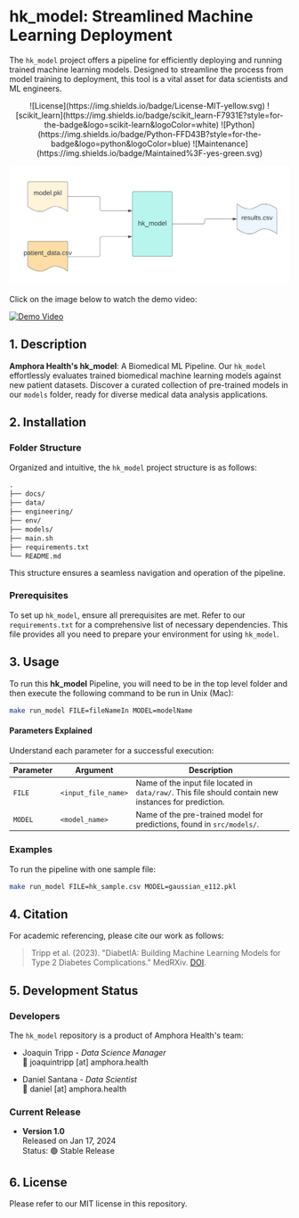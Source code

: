 # hk_model: Streamlined Machine Learning Deployment

The `hk_model` project offers a pipeline for efficiently deploying and running trained machine learning models. Designed to streamline the process from model training to deployment, this tool is a vital asset for data scientists and ML engineers.

<p align="center">
![License](https://img.shields.io/badge/License-MIT-yellow.svg)
![scikit_learn](https://img.shields.io/badge/scikit_learn-F7931E?style=for-the-badge&logo=scikit-learn&logoColor=white)
![Python](https://img.shields.io/badge/Python-FFD43B?style=for-the-badge&logo=python&logoColor=blue)
![Maintenance](https://img.shields.io/badge/Maintained%3F-yes-green.svg)
</p>

![Pipeline Image](docs/pipeline.png)

Click on the image below to watch the demo video:

[![Demo Video](https://img.youtube.com/vi/Ycl_yTK0Dig/0.jpg)](https://www.youtube.com/watch?v=Ycl_yTK0Dig)



## 1. Description
**Amphora Health's hk_model**: A Biomedical ML Pipeline. Our `hk_model` effortlessly evaluates trained biomedical machine learning models against new patient datasets. Discover a curated collection of pre-trained models in our `models` folder, ready for diverse medical data analysis applications.

## 2. Installation

### Folder Structure
Organized and intuitive, the `hk_model` project structure is as follows:


    .
    ├── docs/
    ├── data/
    ├── engineering/
	├── env/
	├── models/
    ├── main.sh
    ├── requirements.txt
    └── README.md
    
    
This structure ensures a seamless navigation and operation of the pipeline.

### Prerequisites
To set up `hk_model`, ensure all prerequisites are met. Refer to our `requirements.txt` for a comprehensive list of necessary dependencies. This file provides all you need to prepare your environment for using `hk_model`.


## 3. Usage
To run this **hk_model** Pipeline, you will need to be in the top level folder and then execute the following command to be run in Unix (Mac):

```bash
make run_model FILE=fileNameIn MODEL=modelName
```

#### Parameters Explained
Understand each parameter for a successful execution:

| Parameter | Argument         | Description |
|-----------|------------------|-------------|
| `FILE`    | `<input_file_name>` | Name of the input file located in `data/raw/`. This file should contain new instances for prediction. |
| `MODEL`   | `<model_name>`   | Name of the pre-trained model for predictions, found in `src/models/`. |

### Examples

To run the pipeline with one sample file:
```bash
make run_model FILE=hk_sample.csv MODEL=gaussian_e112.pkl
```

## 4. Citation
For academic referencing, please cite our work as follows:

> Tripp et al. (2023). "DiabetIA: Building Machine Learning Models for Type 2 Diabetes Complications." MedRXiv. [DOI](https://doi.org/10.1101/2023.10.22.23297277).



## 5. Development Status

### Developers
The `hk_model` repository is a product of Amphora Health's team:

- Joaquin Tripp - *Data Science Manager*  
  📧 joaquintripp [at] amphora.health

- Daniel Santana - *Data Scientist*  
  📧 daniel [at] amphora.health


### Current Release
- **Version 1.0**  
  Released on Jan 17, 2024  
  Status: 🟢 Stable Release


 

## 6. License
Please refer to our MIT license in this repository.

